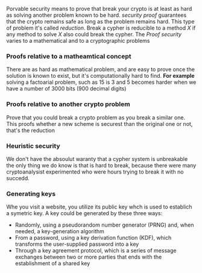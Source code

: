 Porvable security means to prove that break your crypto is at least as hard as solving another problem known to be hard. *security proof* guarantees that the crypto remains safe as long as the problem remains hard. This type of problem it's called *reduction*. 
Break a cypher is reducible to a method *X* if any method to solve *X* also could break the cypher. The *Proof security* varies to a mathematical and to a cryptographic problems

### Proofs relative to a matheamtical concept
There are as hard as mathematical problem, and are easy to prove once the solution is known to exist, but it's computationally hard to find. **For example** solving a factoarial problem, such as 15 is 3 and 5 becomes harder when we have a number of 3000 bits (900 decimal digits) 
### Proofs relative to another crypto problem
Prove that you could break a crypto problem as you break a similar one. This proofs whether a new scheme is securest than the original one or not, that's the reduction

### Heuristic security
We don't have the absoulut waranty that a cypher system is unbreakable the only thing we do know is that is hard to break, because there were many cryptoanalysist experimented who were hours trying to break it with no succedd.

### Generating keys
Whe you visit a website, you utilize its public key whch is used to establich a symetric key. A key could be generated by these three ways:
- Randomly, using a pseudorandom number generator (PRNG) and, when needed, a key-generation algorithm
- From a password, using a key derivation function (KDF), which transforms the user-supplied password into a key
- Through a key agreement protocol, which is a series of message exchanges between two or more parties that ends with the establishment of a shared key

